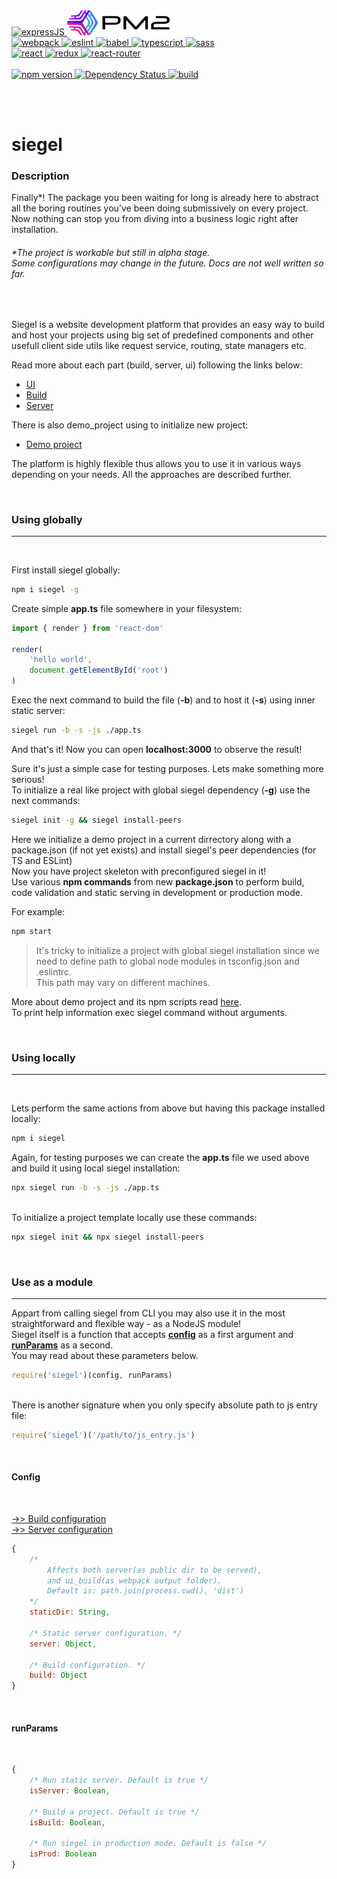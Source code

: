<div>
    <a href='https://expressjs.com' target='_blank'>
        <img height='30' src='https://intuz-site.imgix.net/uploads/express.svg' alt='expressJS' />
    </a>
    <a href='https://pm2.io' target='_blank'>
        <img height='40' src='https://raw.githubusercontent.com/Unitech/pm2/development/pres/pm2-v4.png' alt='pm2' />
    </a>
    <br />
    <a href='https://webpack.js.org' target='_blank'>
        <img height='50' src='https://webpack.js.org/assets/icon-square-big.svg' alt='webpack'>
    </a>
    <a href='https://eslint.org' target='_blank'>
        <img height='50' src='https://cdn.worldvectorlogo.com/logos/eslint.svg' alt='eslint'>
    </a>
    <a href='https://babeljs.io' target='_blank'>
        <img height='50' src='https://rawgit.com/babel/logo/master/babel.svg' alt='babel'>
    </a>
    <a href='https://www.typescriptlang.org' target='_blank'>
        <img height='50' src='https://upload.wikimedia.org/wikipedia/commons/thumb/4/4c/Typescript_logo_2020.svg/512px-Typescript_logo_2020.svg.png' alt='typescript'>
    </a>
    <a href='https://sass-lang.com' target='_blank'>
        <img height='50' src='https://worldvectorlogo.com/logos/sass-1.svg' alt='sass'>
    </a>
    <br />
    <a href='https://reactjs.org' target='_blank'>
        <img height='50' src='https://upload.wikimedia.org/wikipedia/commons/a/a7/React-icon.svg' alt='react' />
    </a>
    <a href='https://redux.js.org' target='_blank'>
        <img height='50' src='https://redux.js.org/img/redux.svg' alt='redux' />
    </a>
    <a href='https://reactrouter.com' target='_blank'>
        <img height='40' src='https://seeklogo.com/images/R/react-router-logo-AB5BFB638F-seeklogo.com.png' alt='react-router' />
    </a>
</div>
<br />
<a href='https://badge.fury.io/js/siegel' target='_blank'>
    <img src='https://badge.fury.io/js/siegel.svg' alt='npm version' />
</a>

<a href='https://david-dm.org/cybercookie/siegel' target='_blank'>
    <img src='https://david-dm.org/cybercookie/siegel.svg' alt='Dependency Status' />
</a>

<a href="">
    <img src='https://github.com/cybercookie/siegel/workflows/build/badge.svg' alt='build' />
</a>

<br /><br />
<h1>siegel</h1>


<h3>Description</h3>
<p>
    Finally*! The package you been waiting for long is already here to abstract all the boring routines you've been doing submissively on every project.<br />
    Now nothing can stop you from diving into a business logic right after installation.
</p>
<h6>
    *The project is workable but still in alpha stage.<br />
    Some configurations may change in the future. Docs are not well written so far.
</h6><br />

Siegel is a website development platform that provides an easy way to build and host your projects using big set of predefined components and other usefull client side utils like request service, routing, state managers etc.

Read more about each part (build, server, ui) following the links below:
- [UI](https://github.com/CyberCookie/siegel/tree/master/client_core)
- [Build](https://github.com/CyberCookie/siegel/tree/master/src/ui_build)
- [Server](https://github.com/CyberCookie/siegel/tree/master/src/server)

There is also demo_project using to initialize new project:
- [Demo project](https://github.com/CyberCookie/siegel/tree/master/demo_app)


The platform is highly flexible thus allows you to use it in various ways depending on your needs.
All the approaches are described further.


<br />
<h3>Using globally</h3><hr /><br />

First install siegel globally:

```sh
npm i siegel -g
```

Create simple <b>app.ts</b> file somewhere in your filesystem:

```ts
import { render } from 'react-dom'

render(
    'hello world',
    document.getElementById('root')
)
```

Exec the next command to build the file (<b>-b</b>) and to host it (<b>-s</b>) using inner static server:

```sh
siegel run -b -s -js ./app.ts
```

And that's it! Now you can open <b>localhost:3000</b> to observe the result!<br />


Sure it's just a simple case for testing purposes. Lets make something more serious!<br />
To initialize a real like project with global siegel dependency (<b>-g</b>) use the next commands:

```sh
siegel init -g && siegel install-peers
```

Here we initialize a demo project in a current dirrectory along with a package.json (if not yet exists) and
install siegel's peer dependencies (for TS and ESLint)<br />
Now you have project skeleton with preconfigured siegel in it!<br />
Use various <b>npm commands</b> from new <b>package.json</b> to perform build, code validation and static serving in development or production mode.<br />

For example:

```sh
npm start
```

> It's tricky to initialize a project with global siegel installation since we need to define path to global node modules in tsconfig.json and .eslintrc.<br />
> This path may vary on different machines.

More about demo project and its npm scripts read [here](https://github.com/CyberCookie/siegel/tree/master/demo_app).<br />
To print help information exec siegel command without arguments.


<br />
<h3>Using locally</h3><hr /><br />

Lets perform the same actions from above but having this package installed locally:<br />

```sh
npm i siegel
```

Again, for testing purposes we can create the <b>app.ts</b> file we used above and build it using local siegel installation:

```sh
npx siegel run -b -s -js ./app.ts
```

<br />
To initialize a project template locally use these commands:<br />

```sh
npx siegel init && npx siegel install-peers
```


<br />
<h3>Use as a module</h3><hr />

<p>
    Appart from calling siegel from CLI you may also use it in the most straightforward and flexible way - as a NodeJS module!<br />
    Siegel itself is a function that accepts <b><a href='#config'>config</a></b> as a first argument and <b><a href='#runParams'>runParams</a></b> as a second.<br />
    You may read about these parameters below.
</p>


```js
require('siegel')(config, runParams)
```


<br />
There is another signature when you only specify absolute path to js entry file:<br />

```js
require('siegel')('/path/to/js_entry.js')
```


<br />
<h4>
    <a id='config'>Config</a>
</h4>
<br />

[->> Build configuration](https://github.com/CyberCookie/siegel/tree/master/src/ui_build)<br />
[->> Server configuration](https://github.com/CyberCookie/siegel/tree/master/src/server)

```js
{   
    /*
        Affects both server(as public dir to be served),
        and ui_build(as webpack output folder).
        Default is: path.join(process.cwd(), 'dist')
    */
    staticDir: String,

    /* Static server configuration. */
    server: Object,

    /* Build configuration. */
    build: Object
}
```

<br />
<h4>
    <a id='runParams'>runParams</a>
</h4>
<br />

```js
{   
    /* Run static server. Default is true */
    isServer: Boolean,

    /* Build a project. Default is true */
    isBuild: Boolean,

    /* Run siegel in production mode. Default is false */
    isProd: Boolean
}
```